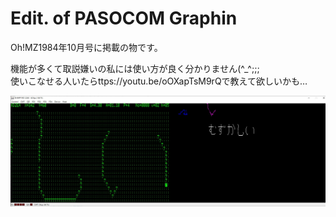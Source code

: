 # Edit. of PASOCOM Graphin
Oh!MZ1984年10月号に掲載の物です。  

機能が多くて取説嫌いの私には使い方が良く分かりません(^_^;;;  
使いこなせる人いたらttps://youtu.be/oOXapTsM9rQで教えて欲しいかも…  

![screen_capture](https://github.com/mkomakonkon/MZ-2000/blob/master/Oh!MZ/198410_Edit_of_PASOCOM_Graphinc/screen_capture.jpg "screen_capture")
